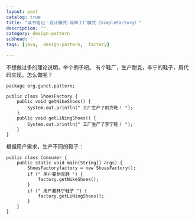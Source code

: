 ```yaml
---
layout: post
catalog: true
title: "读书笔记：设计模式-简单工厂模式（SimpleFactory）"
description: ""
category: design-pattern
subhead: ''
tags: [java,  design-pattern,  factory]

---
```

不想做过多的理论说明，举个例子吧。
有个鞋厂，生产耐克，李宁的鞋子，用代码实现，怎么做呢？
 

    package org.gunct.pattern;  
  
    public class ShoesFactory {  
        public void getNikeShoes() {  
            System.out.println(" 工厂生产了耐克鞋！ ");  
        }  
        public void getLiNingShoes() {  
            System.out.println(" 工厂生产了李宁鞋！ ");  
        }  
    }  
 
根据用户需求，生产不同的鞋子：
 
    public class Consumer {  
        public static void main(String[] args) {  
            ShoesFactoryfactory = new ShoesFactory();  
            if (" 用户要耐克鞋 ") {  
                factory.getNikeShoes();  
            }  
            if (" 用户要林宁鞋子 ") {  
                factory.getLiNingShoes();  
            }  
        }  
    }  

